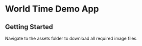 # World Time Demo App

## Getting Started

Navigate to the assets folder to download all required image files.



